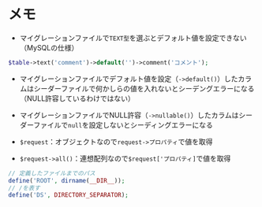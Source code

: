 # メモ

- マイグレーションファイルで`TEXT型`を選ぶとデフォルト値を設定できない（MySQLの仕様）
```php
$table->text('comment')->default('')->comment('コメント');
```

- マイグレーションファイルでデフォルト値を設定（`->default()`）したカラムはシーダーファイルで何かしらの値を入れないとシーデングエラーになる（NULL許容しているわけではない）

- マイグレーションファイルでNULL許容（`->nullable()`）したカラムはシーダーファイルで`null`を設定しないとシーディングエラーになる

- `$request`：オブジェクトなので`request->プロパティ`で値を取得
- `$request->all()`：連想配列なので`$request['プロパティ]`で値を取得

```php
// 定義したファイルまでのパス
define('ROOT', dirname(__DIR__));
// /を表す
define('DS', DIRECTORY_SEPARATOR);
